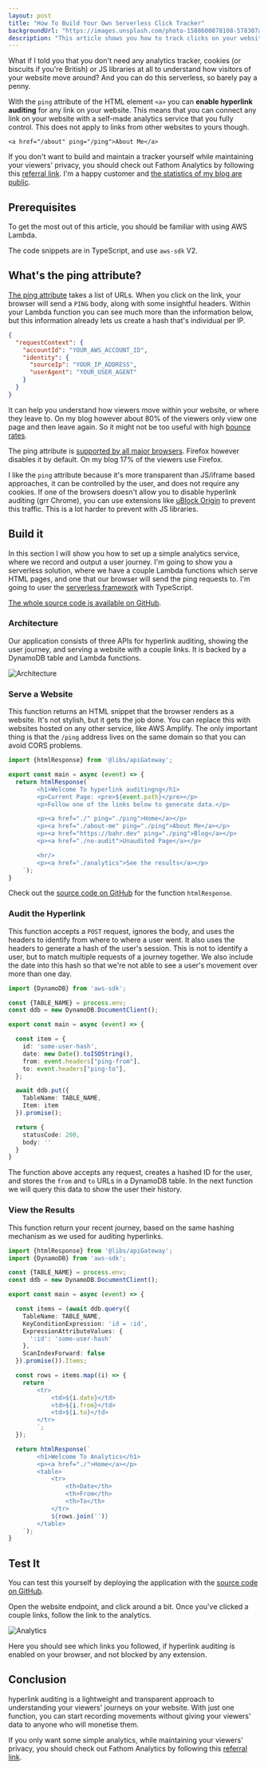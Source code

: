 ```yaml
---
layout: post
title: "How To Build Your Own Serverless Click Tracker"
backgroundUrl: "https://images.unsplash.com/photo-1588600878108-578307a3cc9d?auto=format&fit=crop&q=80"
description: "This article shows you how to track clicks on your website with serverless technology."
---
```


What if I told you that you don't need any analytics tracker, cookies (or biscuits if you're British) or JS libraries at all to understand how visitors of your website move around? And you can do this serverless, so barely pay a penny.

With the `ping` attribute of the HTML element `<a>` you can **enable hyperlink auditing** for any link on your website. This means that you can connect any link on your website with a self-made analytics service that you fully control. This does not apply to links from other websites to yours though.

```
<a href="/about" ping="/ping">About Me</a>
```

If you don't want to build and maintain a tracker yourself while maintaining your viewers' privacy, you should check
out Fathom Analytics by following this [referral link](https://usefathom.com/ref/I1EFJ1). I'm a happy customer
and [the statistics of my blog are public](https://app.usefathom.com/share/gvlddgwj/bahr.dev).

## Prerequisites

To get the most out of this article, you should be familiar with using AWS Lambda.

The code snippets are in TypeScript, and use `aws-sdk` V2.

## What's the ping attribute?

[The ping attribute](https://developer.mozilla.org/en-US/docs/Web/HTML/Element/a#ping) takes a list of URLs. When
you click on the link, your browser will send a `PING` body, along with some insightful headers. Within your Lambda function you can see much more than the information below,
but this information already lets us create a hash that's individual per IP.

```json
{
  "requestContext": {
    "accountId": "YOUR_AWS_ACCOUNT_ID",
    "identity": {
      "sourceIp": "YOUR_IP_ADDRESS",
      "userAgent": "YOUR_USER_AGENT"
    }
  }
}
```

It can help you understand how viewers move within your website, or where they leave to. On my blog however about 80% of the viewers only view one page and then leave again. So it might not be too useful with high [bounce rates](https://support.google.com/analytics/answer/1009409?hl=en).

The ping attribute is [supported by all major browsers](https://caniuse.com/ping). Firefox however disables it by default. On my blog 17% of the viewers use Firefox.

I like the `ping` attribute because it's more transparent than JS/iframe based approaches, it can be controlled by the
user, and does not require any cookies. If one of the browsers doesn't allow you to disable hyperlink auditing (grr
Chrome), you can use extensions like [uBlock Origin](https://github.com/gorhill/uBlock) to prevent this traffic. This is
a lot harder to prevent with JS libraries.

## Build it

In this section I will show you how to set up a simple analytics service, where we record and output a user journey. I'm
going to show you a serverless solution, where we have a couple Lambda functions which serve HTML pages, and one that
our browser will send the ping requests to. I'm going to user the [serverless framework](https://www.serverless.com/) with TypeScript.

[The whole source code is available on GitHub](https://github.com/bahrmichael/hyperlink-auditing).

### Architecture

Our application consists of three APIs for hyperlink auditing, showing the user journey, and serving a website with a
couple links. It is backed by a DynamoDB table and Lambda functions.

![Architecture](https://bahr.dev/pictures/auditing-architecture.png)

### Serve a Website

This function returns an HTML snippet that the browser renders as a website. It's not stylish, but it gets the job done. You can replace this with websites hosted on any other service, like AWS Amplify. The only important thing is that the `/ping` address lives on the same domain so that you can avoid CORS problems.

```typescript
import {htmlResponse} from '@libs/apiGateway';

export const main = async (event) => {
  return htmlResponse(`
        <h1>Welcome To hyperlink auditingng</h1>
        <p>Current Page: <pre>${event.path}</pre></p>
        <p>Follow one of the links below to generate data.</p>

        <p><a href="./" ping="./ping">Home</a></p>
        <p><a href="./about-me" ping="./ping">About Me</a></p>
        <p><a href="https://bahr.dev" ping="./ping">Blog</a></p>
        <p><a href="./no-audit">Unaudited Page</a></p>

        <hr/>
        <p><a href="./analytics">See the results</a></p>
    `);
}
```

Check out the [source code on GitHub](https://github.com/bahrmichael/hyperlink-auditing) for the function `htmlResponse`.

### Audit the Hyperlink

This function accepts a `POST` request, ignores the body, and uses the headers to identify from where to where a user
went. It also uses the headers to generate a hash of the user's session. This is not to identify a user, but to match
multiple requests of a journey together. We also include the date into this hash so that we're not able to see a user's
movement over more than one day.

```typescript
import {DynamoDB} from 'aws-sdk';

const {TABLE_NAME} = process.env;
const ddb = new DynamoDB.DocumentClient();

export const main = async (event) => {

  const item = {
    id: 'some-user-hash',
    date: new Date().toISOString(),
    from: event.headers["ping-from"],
    to: event.headers["ping-to"],
  };

  await ddb.put({
    TableName: TABLE_NAME,
    Item: item
  }).promise();

  return {
    statusCode: 200,
    body: ''
  }
}
```

The function above accepts any request, creates a hashed ID for the user, and stores the `from` and `to` URLs in a
DynamoDB table. In the next function we will query this data to show the user their history.

### View the Results

This function return your recent journey, based on the same hashing mechanism as we used for auditing hyperlinks.

```typescript
import {htmlResponse} from '@libs/apiGateway';
import {DynamoDB} from 'aws-sdk';

const {TABLE_NAME} = process.env;
const ddb = new DynamoDB.DocumentClient();

export const main = async (event) => {

  const items = (await ddb.query({
    TableName: TABLE_NAME,
    KeyConditionExpression: 'id = :id',
    ExpressionAttributeValues: {
      ':id': 'some-user-hash'
    },
    ScanIndexForward: false
  }).promise()).Items;

  const rows = items.map((i) => {
    return `
        <tr>
            <td>${i.date}</td>
            <td>${i.from}</td>
            <td>${i.to}</td>
        </tr>
        `;
  });

  return htmlResponse(`
        <h1>Welcome To Analytics</h1>
        <p><a href="./">Home</a></p>
        <table>
            <tr>
                <th>Date</th>
                <th>From</th>
                <th>To</th>
            </tr>
            ${rows.join('')}
        </table>
    `);
}
```

## Test It

You can test this yourself by deploying the application with
the [source code on GitHub](https://github.com/bahrmichael/hyperlink-auditing).

Open the website endpoint, and click around a bit. Once you've clicked a couple links, follow the link to the analytics.

![Analytics](https://bahr.dev/pictures/analytics-result.png)

Here you should see which links you followed, if hyperlink auditing is enabled on your browser, and not blocked by any
extension.

## Conclusion

hyperlink auditing is a lightweight and transparent approach to understanding your viewers' journeys on your website.
With just one function, you can start recording movements without giving your viewers' data to anyone who will monetise
them.

If you only want some simple analytics, while maintaining your viewers' privacy, you should check out Fathom Analytics
by following this [referral link](https://usefathom.com/ref/I1EFJ1).
